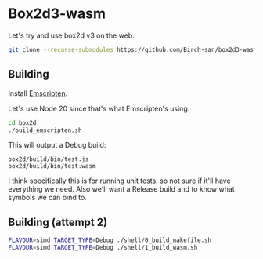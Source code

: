 # Box2d3-wasm

Let's try and use box2d v3 on the web.

```bash
git clone --recurse-submodules https://github.com/Birch-san/box2d3-wasm.git
```

## Building

Install [Emscripten](https://emscripten.org/docs/getting_started/downloads.html).

Let's use Node 20 since that's what Emscripten's using.  

```bash
cd box2d
./build_emscripten.sh
```

This will output a Debug build:

```
box2d/build/bin/test.js
box2d/build/bin/test.wasm
```

I think specifically this is for running unit tests, so not sure if it'll have everything we need. Also we'll want a Release build and to know what symbols we can bind to.

## Building (attempt 2)

```bash
FLAVOUR=simd TARGET_TYPE=Debug ./shell/0_build_makefile.sh
FLAVOUR=simd TARGET_TYPE=Debug ./shell/1_build_wasm.sh
```